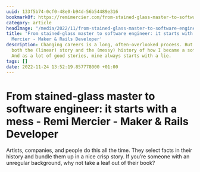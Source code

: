 ```yaml
---
uuid: 133f5b74-0cf0-48e0-b94d-56b54489e316
bookmarkOf: https://remimercier.com/from-stained-glass-master-to-software-developer/
category: article
headImage: "/media/2022/11/from-stained-glass-master-to-software-engineer-part-1-remi-mercier.png"
title: 'From stained-glass master to software engineer: it starts with a mess - Remi
  Mercier - Maker & Rails Developer'
description: Changing careers is a long, often-overlooked process. But I want to share
  both the (linear) story and the (messy) history of how I became a software engineer.
  And as a lot of good stories, mine always starts with a lie.
tags: []
date: 2022-11-24 13:52:19.857778000 +01:00
---
```

# From stained-glass master to software engineer: it starts with a mess - Remi Mercier - Maker & Rails Developer

Artists, companies, and people do this all the time. They select facts in their history and bundle them up in a nice crisp story. If you’re someone with an unregular background, why not take a leaf out of their book?